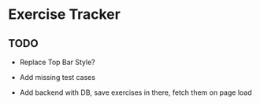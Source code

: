 # Exercise Tracker

## TODO

- Replace Top Bar Style?
- Add missing test cases

- Add backend with DB, save exercises in there, fetch them on page load
